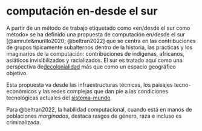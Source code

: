 # computación en-desde el sur

A partir de un método de trabajo etiquetado como «en/desde el sur como método» se ha definido una propuesta de computación en/desde el sur [@amrute&murillo2020; @beltran2022] que se centra en las contribuciones de grupos típicamente subalternos dentro de la historia, las prácticas y los imaginarios de la computación: contribuciones de indígenas, africanos, asiáticos invisibilizados y racializados. El sur es tratado aquí como una perspectiva de[decolonialidad](decolonialidad.md) más que como un espacio geográfico objetivo.

Esta propuesta va desde las infraestructuras técnicas, los paisajes tecno-económicos y las redes complejas que dan pie a las condiciones tecnológicas actuales del [sistema-mundo](sistema-mundo.md).

Para @beltran2022, la habilidad computacional, cuando está en manos de poblaciones *marginadas*, destaca rasgos de género, raza e incluso es criminalizada.
